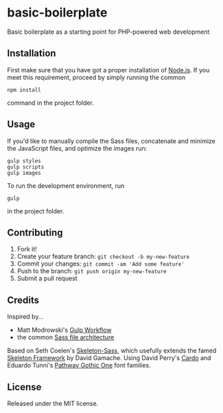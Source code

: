 # basic-boilerplate

Basic boilerplate as a starting point for PHP-powered web development

## Installation
First make sure that you have got a proper installation of [Node.js](https://nodejs.org). If you meet this requirement, proceed by simply running the common
```
npm install
```
command in the project folder.

## Usage
If you'd like to manually compile the Sass files, concatenate and minimize the JavaScript files, and optimize the images run: 
```
gulp styles
gulp scripts
gulp images
```
To run the development environment, run 
```
gulp
```
in the project folder.

## Contributing
1. Fork it!
2. Create your feature branch: `git checkout -b my-new-feature`
3. Commit your changes: `git commit -am 'Add some feature'`
4. Push to the branch: `git push origin my-new-feature`
5. Submit a pull request

## Credits
Inspired by…
- Matt Modrowski's [Gulp Workflow](http://mattmodrowski.com/blog/using-gulp-in-your-web-design-workflow/)
- the common [Sass file architecture](https://www.sitepoint.com/architecture-sass-project/)

Based on Seth Coelen's [Skeleton-Sass](https://github.com/WhatsNewSaes/Skeleton-Sass), which usefully extends the famed [Skeleton Framework](http://getskeleton.com/) by David Gamache.
Using David Perry's [Cardo](https://fonts.google.com/specimen/Cardo) and Eduardo Tunni's [Pathway Gothic One](https://fonts.google.com/specimen/Pathway+Gothic+One) font families. 

## License
Released under the MIT license.